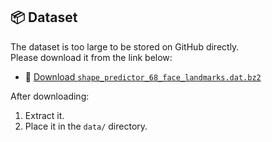 ## 📦 Dataset
The dataset is too large to be stored on GitHub directly.  
Please download it from the link below:

- 🔗 [Download `shape_predictor_68_face_landmarks.dat.bz2`](
  http://dlib.net/files/shape_predictor_68_face_landmarks.dat.bz2)

After downloading:
1. Extract it.
2. Place it in the `data/` directory.
